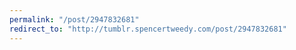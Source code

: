 ```yaml
---
permalink: "/post/2947832681"
redirect_to: "http://tumblr.spencertweedy.com/post/2947832681"
---
```

